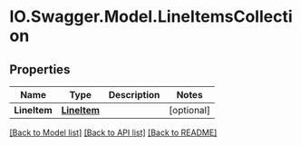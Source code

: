# IO.Swagger.Model.LineItemsCollection
## Properties

Name | Type | Description | Notes
------------ | ------------- | ------------- | -------------
**LineItem** | [**LineItem**](LineItem.md) |  | [optional] 

[[Back to Model list]](../README.md#documentation-for-models) [[Back to API list]](../README.md#documentation-for-api-endpoints) [[Back to README]](../README.md)

